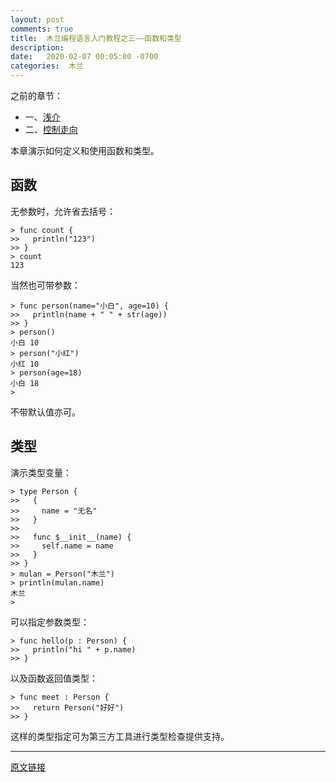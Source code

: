 ```yaml
---
layout: post
comments: true
title:  木兰编程语言入门教程之三——函数和类型
description: 
date:   2020-02-07 00:05:00 -0700
categories:  木兰
---
```



之前的章节：

- 一、[浅介](https://zhuanlan.zhihu.com/p/104491745)
- 二、[控制走向](https://zhuanlan.zhihu.com/p/104548740)

本章演示如何定义和使用函数和类型。

## 函数

无参数时，允许省去括号：
```
> func count {
>>   println("123")
>> }
> count
123
```

当然也可带参数：
```
> func person(name="小白", age=10) {
>>   println(name + " " + str(age))
>> }
> person()
小白 10
> person("小红")
小红 10
> person(age=18)
小白 18
>
```

不带默认值亦可。

## 类型

演示类型变量：

```
> type Person {
>>   {
>>     name = "无名"
>>   }
>>
>>   func $__init__(name) {
>>     self.name = name
>>   }
>> }
> mulan = Person("木兰")
> println(mulan.name)
木兰
>
```

可以指定参数类型：
```
> func hello(p : Person) {
>>   println("hi " + p.name)
>> }
```

以及函数返回值类型：
```
> func meet : Person {
>>   return Person("好好")
>> }
```

这样的类型指定可为第三方工具进行类型检查提供支持。

--------------
[原文链接](
https://github.com/MulanRevive/bounty/blob/master/%E5%A4%8D%E7%8E%B0%E6%96%87%E6%A1%A3/%E7%94%A8%E6%88%B7%E6%89%8B%E5%86%8C/%E5%87%BD%E6%95%B0%E5%92%8C%E7%B1%BB%E5%9E%8B.md)